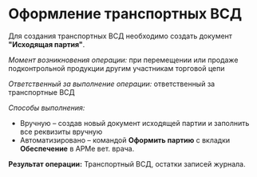# Оформление транспортных ВСД

Для создания транспортных ВСД необходимо создать документ **"Исходящая партия"**.

*Момент возникновения операции:* при перемещении или продаже подконтрольной продукции другим участникам торговой цепи

*Ответственный за выполнение операции:* ответственный за транспортные ВСД

*Способы выполнения:*

- Вручную – создав новый документ исходящей партии и заполнить все реквизиты вручную
- Автоматизировано – командой **Оформить партию** с вкладки **Обеспечение** в АРМе вет. врача.

**Результат операции:** Транспортный ВСД, остатки записей журнала.
